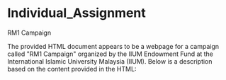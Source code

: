 # Individual_Assignment
RM1 Campaign


The provided HTML document appears to be a webpage for a campaign called "RM1 Campaign" organized by the IIUM Endowment Fund at the International Islamic University Malaysia (IIUM). Below is a description based on the content provided in the HTML:
